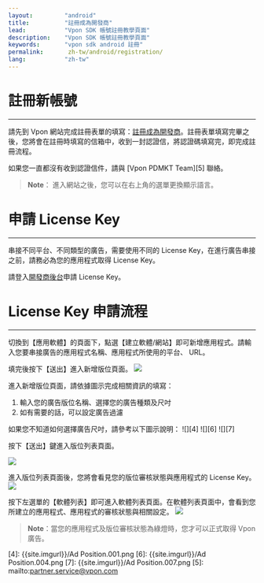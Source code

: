 ```yaml
---
layout:         "android"
title:          "註冊成為開發商"
lead:           "Vpon SDK 帳號註冊教學頁面"
description:    "Vpon SDK 帳號註冊教學頁面"
keywords:       "vpon sdk android 註冊"
permalink:       zh-tw/android/registration/
lang:           "zh-tw"
---
```


# 註冊新帳號
---

請先到 Vpon 網站完成註冊表單的填寫：[註冊成為開發商]。註冊表單填寫完畢之後，您將會在註冊時填寫的信箱中，收到一封認證信，將認證碼填寫完，即完成註冊流程。

如果您一直都沒有收到認證信件，請與 [Vpon PDMKT Team][5] 聯絡。

> **Note**： 進入網站之後，您可以在右上角的選單更換顯示語言。

# 申請 License Key
---
串接不同平台、不同類型的廣告，需要使用不同的 License Key，在進行廣告串接之前，請務必為您的應用程式取得 License Key。
<!-- 我們強烈建議您同時註冊「台灣區」以及「中國區」的 License
Key，可以幫助您橫跨大中華區的行動廣告市場。 -->

請登入[開發商後台]申請 License Key。

# License Key 申請流程
---
切換到【應用軟體】的頁面下，點選【建立軟體/網站】即可新增應用程式。請輸入您要串接廣告的應用程式名稱、應用程式所使用的平台、
URL。<br>

填完後按下【送出】進入新增版位頁面。
![][0]

進入新增版位頁面，請依據圖示完成相關資訊的填寫：

1.  輸入您的廣告版位名稱、選擇您的廣告種類及尺吋
2.  如有需要的話，可以設定廣告過濾


如果您不知道如何選擇廣告尺吋，請參考以下圖示說明：
![][4]
![][6]
![][7]



按下【送出】鍵進入版位列表頁面。

![][1]

進入版位列表頁面後，您將會看見您的版位審核狀態與應用程式的 License Key。
![][2]

按下左選單的【軟體列表】即可進入軟體列表頁面。在軟體列表頁面中，會看到您所建立的應用程式、應用程式的審核狀態與相關設定。
![][3]

> **Note**：當您的應用程式及版位審核狀態為綠燈時，您才可以正式取得 Vpon 廣告。

  [註冊成為開發商]: http://console.vpon.com/register.action
  [開發商後台]: http://console.vpon.com
  [0]: {{site.imgurl}}/Console_zh-tw_01.png
  [1]: {{site.imgurl}}/Console_zh-tw_02.png
  [2]: {{site.imgurl}}/Console_zh-tw_03.png
  [3]: {{site.imgurl}}/Console_zh-tw_04.png
  [4]: {{site.imgurl}}/Ad Position.001.png
  [6]: {{site.imgurl}}/Ad Position.004.png
  [7]: {{site.imgurl}}/Ad Position.007.png
  [5]: mailto:partner.service@vpon.com